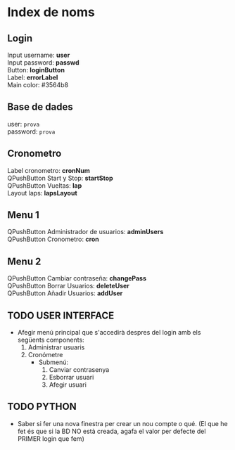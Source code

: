 # Index de noms

## Login

Input username: **user** \
Input password: **passwd** \
Button: **loginButton** \
Label: **errorLabel** \
Main color: #3564b8

## Base de dades

user: `prova` \
password: `prova`

## Cronometro

Label cronometro: **cronNum** \
QPushButton Start y Stop: **startStop** \
QPushButton Vueltas: **lap** \
Layout laps: **lapsLayout**

## Menu 1

QPushButton Administrador de usuarios: **adminUsers** \
QPushButton Cronometro: **cron** 

## Menu 2

QPushButton Cambiar contraseña: **changePass** \
QPushButton Borrar Usuarios: **deleteUser** \
QPushButton Añadir Usuarios: **addUser** 

## TODO USER INTERFACE

- Afegir menú principal que s'accedirà despres del login amb els següents components:
    1. Administrar usuaris
    2. Cronómetre
        - Submenú:
            1. Canviar contrasenya
            2. Esborrar usuari
            3. Afegir usuari

## TODO PYTHON

- Saber si fer una nova finestra per crear un nou compte o qué. (El que he fet és que si la BD NO està creada, agafa el valor per defecte del PRIMER login que fem)
